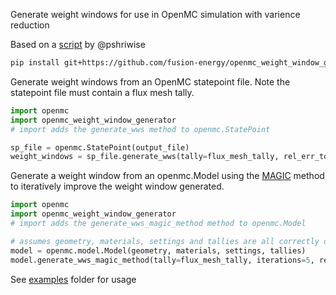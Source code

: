 Generate weight windows for use in OpenMC simulation with varience reduction

Based on a [script](https://github.com/pshriwise/openmc/tree/ww_gen) by @pshriwise

```bash
pip install git+https://github.com/fusion-energy/openmc_weight_window_generator.git
```

Generate weight windows from an OpenMC statepoint file. Note the statepoint file must contain a flux mesh tally.
```python
import openmc
import openmc_weight_window_generator
# import adds the generate_wws method to openmc.StatePoint

sp_file = openmc.StatePoint(output_file)
weight_windows = sp_file.generate_wws(tally=flux_mesh_tally, rel_err_tol=0.7)
```

Generate a weight window from an openmc.Model using the [MAGIC]( https://scientific-publications.ukaea.uk/wp-content/uploads/Published/INTERN1.pdf) method to iteratively improve the weight window generated.
```python
import openmc
import openmc_weight_window_generator
# import adds the generate_wws_magic_method method to openmc.Model

# assumes geometry, materials, settings and tallies are all correctly defined.
model = openmc.model.Model(geometry, materials, settings, tallies)
model.generate_wws_magic_method(tally=flux_mesh_tally, iterations=5, rel_err_tol=0.7)
```

See [examples](https://github.com/fusion-energy/openmc_weight_window_generator/tree/master/examples) folder for usage

